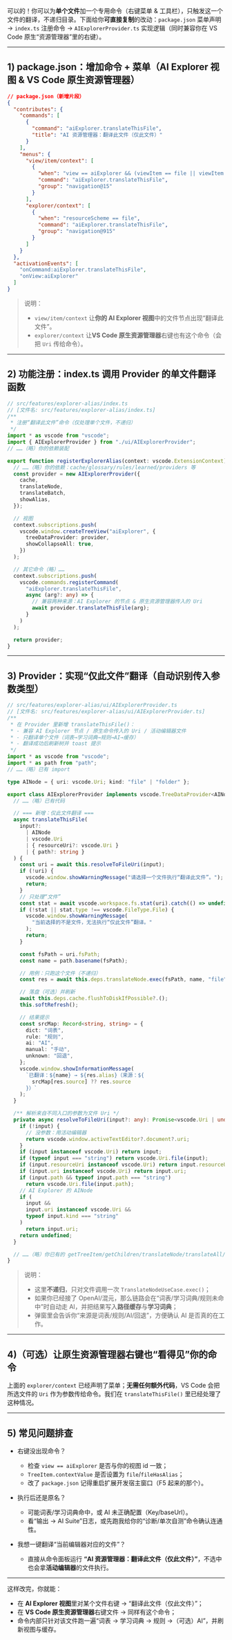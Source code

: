 可以的！你可以为**单个文件**加一个专用命令（右键菜单 & 工具栏），只触发这一个文件的翻译，不递归目录。下面给你**可直接复制**的改动：`package.json` 菜单声明 → `index.ts` 注册命令 → `AIExplorerProvider.ts` 实现逻辑（同时兼容你在 VS Code 原生“资源管理器”里的右键）。

---

## 1) package.json：增加命令 + 菜单（AI Explorer 视图 & VS Code 原生资源管理器）

```json
// package.json（新增片段）
{
  "contributes": {
    "commands": [
      {
        "command": "aiExplorer.translateThisFile",
        "title": "AI 资源管理器：翻译此文件（仅此文件）"
      }
    ],
    "menus": {
      "view/item/context": [
        {
          "when": "view == aiExplorer && (viewItem == file || viewItem == fileHasAlias)",
          "command": "aiExplorer.translateThisFile",
          "group": "navigation@15"
        }
      ],
      "explorer/context": [
        {
          "when": "resourceScheme == file",
          "command": "aiExplorer.translateThisFile",
          "group": "navigation@915"
        }
      ]
    }
  },
  "activationEvents": [
    "onCommand:aiExplorer.translateThisFile",
    "onView:aiExplorer"
  ]
}
```

> 说明：
>
> - `view/item/context` 让**你的 AI Explorer 视图**中的文件节点出现“翻译此文件”。
> - `explorer/context` 让**VS Code 原生资源管理器**右键也有这个命令（会把 `Uri` 传给命令）。

---

## 2) 功能注册：index.ts 调用 Provider 的单文件翻译函数

```ts
// src/features/explorer-alias/index.ts
// [文件名: src/features/explorer-alias/index.ts]
/**
 * 注册“翻译此文件”命令（仅处理单个文件，不递归）
 */
import * as vscode from "vscode";
import { AIExplorerProvider } from "./ui/AIExplorerProvider";
// ……（略）你的依赖装配

export function registerExplorerAlias(context: vscode.ExtensionContext) {
  // ……（略）你的依赖：cache/glossary/rules/learned/providers 等
  const provider = new AIExplorerProvider({
    cache,
    translateNode,
    translateBatch,
    showAlias,
  });

  // 视图
  context.subscriptions.push(
    vscode.window.createTreeView("aiExplorer", {
      treeDataProvider: provider,
      showCollapseAll: true,
    })
  );

  // 其它命令（略）……
  context.subscriptions.push(
    vscode.commands.registerCommand(
      "aiExplorer.translateThisFile",
      async (arg?: any) => {
        // 兼容两种来源：AI Explorer 的节点 & 原生资源管理器传入的 Uri
        await provider.translateThisFile(arg);
      }
    )
  );

  return provider;
}
```

---

## 3) Provider：实现“仅此文件”翻译（自动识别传入参数类型）

```ts
// src/features/explorer-alias/ui/AIExplorerProvider.ts
// [文件名: src/features/explorer-alias/ui/AIExplorerProvider.ts]
/**
 * 在 Provider 里新增 translateThisFile()：
 * - 兼容 AI Explorer 节点 / 原生命令传入的 Uri / 活动编辑器文件
 * - 只翻译单个文件（词表→学习词典→规则→AI→缓存）
 * - 翻译成功后刷新树并 toast 提示
 */
import * as vscode from "vscode";
import * as path from "path";
// ……（略）已有 import

type AINode = { uri: vscode.Uri; kind: "file" | "folder" };

export class AIExplorerProvider implements vscode.TreeDataProvider<AINode> {
  // ……（略）已有代码

  // === 新增：仅此文件翻译 ===
  async translateThisFile(
    input?:
      | AINode
      | vscode.Uri
      | { resourceUri?: vscode.Uri }
      | { path?: string }
  ) {
    const uri = await this.resolveToFileUri(input);
    if (!uri) {
      vscode.window.showWarningMessage("请选择一个文件执行“翻译此文件”。");
      return;
    }
    // 只处理“文件”
    const stat = await vscode.workspace.fs.stat(uri).catch(() => undefined);
    if (!stat || stat.type !== vscode.FileType.File) {
      vscode.window.showWarningMessage(
        "当前选择的不是文件，无法执行“仅此文件”翻译。"
      );
      return;
    }

    const fsPath = uri.fsPath;
    const name = path.basename(fsPath);

    // 用例：只跑这个文件（不递归）
    const res = await this.deps.translateNode.exec(fsPath, name, "file");

    // 落盘（可选）并刷新
    await this.deps.cache.flushToDiskIfPossible?.();
    this.softRefresh();

    // 结果提示
    const srcMap: Record<string, string> = {
      dict: "词表",
      rule: "规则",
      ai: "AI",
      manual: "手动",
      unknown: "回退",
    };
    vscode.window.showInformationMessage(
      `已翻译：${name} → ${res.alias}（来源：${
        srcMap[res.source] ?? res.source
      }）`
    );
  }

  /** 解析来自不同入口的参数为文件 Uri */
  private async resolveToFileUri(input?: any): Promise<vscode.Uri | undefined> {
    if (!input) {
      // 没参数：用活动编辑器
      return vscode.window.activeTextEditor?.document?.uri;
    }
    if (input instanceof vscode.Uri) return input;
    if (typeof input === "string") return vscode.Uri.file(input);
    if (input.resourceUri instanceof vscode.Uri) return input.resourceUri;
    if (input.uri instanceof vscode.Uri) return input.uri;
    if (input.path && typeof input.path === "string")
      return vscode.Uri.file(input.path);
    // AI Explorer 的 AINode
    if (
      input &&
      input.uri instanceof vscode.Uri &&
      typeof input.kind === "string"
    )
      return input.uri;
    return undefined;
  }

  // ……（略）你已有的 getTreeItem/getChildren/translateNode/translateAll/renameToAlias 等
}
```

> 说明：
>
> - 这里**不递归**，只对文件调用一次 `TranslateNodeUseCase.exec()`；
> - 如果你已经接了 OpenAI/混元，那么链路会在“词表/学习词典/规则未命中”时自动走 AI，并把结果写入**路径缓存**与**学习词典**；
> - 弹窗里会告诉你“来源是词表/规则/AI/回退”，方便确认 AI 是否真的在工作。

---

## 4)（可选）让原生资源管理器右键也“看得见”你的命令

上面的 `explorer/context` 已经声明了菜单；**无需任何额外代码**，VS Code 会把所选文件的 `Uri` 作为参数传给命令。我们在 `translateThisFile()` 里已经处理了这种情况。

---

## 5) 常见问题排查

- 右键没出现命令？

  - 检查 `view == aiExplorer` 是否与你的视图 id 一致；
  - `TreeItem.contextValue` 是否设置为 `file`/`fileHasAlias`；
  - 改了 `package.json` 记得重启扩展开发宿主窗口（F5 起来的那个）。

- 执行后还是原名？

  - 可能词表/学习词典命中，或 AI 未正确配置（Key/baseUrl）。
  - 看“输出 → AI Suite”日志，或先跑我给你的“诊断/单次自测”命令确认连通性。

- 我想一键翻译“当前编辑器对应的文件”？

  - 直接从命令面板运行 **“AI 资源管理器：翻译此文件（仅此文件）”**，不选中也会拿**活动编辑器**的文件执行。

---

这样改完，你就能：

- 在 **AI Explorer 视图**里对某个文件右键 → “翻译此文件（仅此文件）”；
- 在 **VS Code 原生资源管理器**右键文件 → 同样有这个命令；
- 命令内部只针对该文件跑一遍“词表 → 学习词典 → 规则 →（可选）AI”，并刷新视图与缓存。
